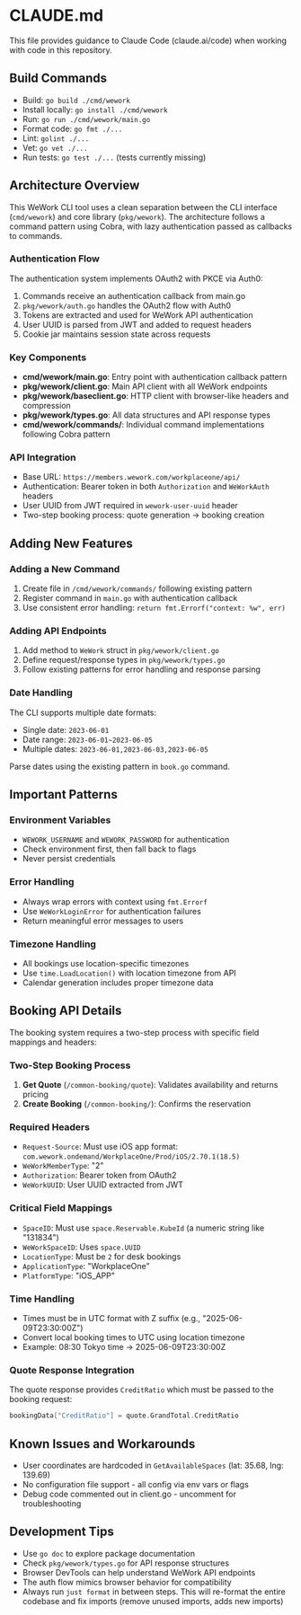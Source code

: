 # CLAUDE.md

This file provides guidance to Claude Code (claude.ai/code) when working with code in this repository.

## Build Commands

- Build: `go build ./cmd/wework`
- Install locally: `go install ./cmd/wework`
- Run: `go run ./cmd/wework/main.go`
- Format code: `go fmt ./...`
- Lint: `golint ./...`
- Vet: `go vet ./...`
- Run tests: `go test ./...` (tests currently missing)

## Architecture Overview

This WeWork CLI tool uses a clean separation between the CLI interface (`cmd/wework`) and core library (`pkg/wework`). The architecture follows a command pattern using Cobra, with lazy authentication passed as callbacks to commands.

### Authentication Flow

The authentication system implements OAuth2 with PKCE via Auth0:
1. Commands receive an authentication callback from main.go
2. `pkg/wework/auth.go` handles the OAuth2 flow with Auth0
3. Tokens are extracted and used for WeWork API authentication
4. User UUID is parsed from JWT and added to request headers
5. Cookie jar maintains session state across requests

### Key Components

- **cmd/wework/main.go**: Entry point with authentication callback pattern
- **pkg/wework/client.go**: Main API client with all WeWork endpoints
- **pkg/wework/baseclient.go**: HTTP client with browser-like headers and compression
- **pkg/wework/types.go**: All data structures and API response types
- **cmd/wework/commands/**: Individual command implementations following Cobra pattern

### API Integration

- Base URL: `https://members.wework.com/workplaceone/api/`
- Authentication: Bearer token in both `Authorization` and `WeWorkAuth` headers
- User UUID from JWT required in `wework-user-uuid` header
- Two-step booking process: quote generation → booking creation

## Adding New Features

### Adding a New Command
1. Create file in `/cmd/wework/commands/` following existing pattern
2. Register command in `main.go` with authentication callback
3. Use consistent error handling: `return fmt.Errorf("context: %w", err)`

### Adding API Endpoints
1. Add method to `WeWork` struct in `pkg/wework/client.go`
2. Define request/response types in `pkg/wework/types.go`
3. Follow existing patterns for error handling and response parsing

### Date Handling
The CLI supports multiple date formats:
- Single date: `2023-06-01`
- Date range: `2023-06-01~2023-06-05`
- Multiple dates: `2023-06-01,2023-06-03,2023-06-05`

Parse dates using the existing pattern in `book.go` command.

## Important Patterns

### Environment Variables
- `WEWORK_USERNAME` and `WEWORK_PASSWORD` for authentication
- Check environment first, then fall back to flags
- Never persist credentials

### Error Handling
- Always wrap errors with context using `fmt.Errorf`
- Use `WeWorkLoginError` for authentication failures
- Return meaningful error messages to users

### Timezone Handling
- All bookings use location-specific timezones
- Use `time.LoadLocation()` with location timezone from API
- Calendar generation includes proper timezone data

## Booking API Details

The booking system requires a two-step process with specific field mappings and headers:

### Two-Step Booking Process
1. **Get Quote** (`/common-booking/quote`): Validates availability and returns pricing
2. **Create Booking** (`/common-booking/`): Confirms the reservation

### Required Headers
- `Request-Source`: Must use iOS app format: `com.wework.ondemand/WorkplaceOne/Prod/iOS/2.70.1(18.5)`
- `WeWorkMemberType`: "2"
- `Authorization`: Bearer token from OAuth2
- `WeWorkUUID`: User UUID extracted from JWT

### Critical Field Mappings
- `SpaceID`: Must use `space.Reservable.KubeId` (a numeric string like "131834")
- `WeWorkSpaceID`: Uses `space.UUID`
- `LocationType`: Must be `2` for desk bookings
- `ApplicationType`: "WorkplaceOne"
- `PlatformType`: "iOS_APP"

### Time Handling
- Times must be in UTC format with Z suffix (e.g., "2025-06-09T23:30:00Z")
- Convert local booking times to UTC using location timezone
- Example: 08:30 Tokyo time → 2025-06-09T23:30:00Z

### Quote Response Integration
The quote response provides `CreditRatio` which must be passed to the booking request:
```go
bookingData["CreditRatio"] = quote.GrandTotal.CreditRatio
```

## Known Issues and Workarounds

- User coordinates are hardcoded in `GetAvailableSpaces` (lat: 35.68, lng: 139.69)
- No configuration file support - all config via env vars or flags
- Debug code commented out in client.go - uncomment for troubleshooting

## Development Tips

- Use `go doc` to explore package documentation
- Check `pkg/wework/types.go` for API response structures
- Browser DevTools can help understand WeWork API endpoints
- The auth flow mimics browser behavior for compatibility
- Always run `just format` in between steps. This will re-format the entire codebase and fix imports (remove unused imports, adds new imports)
